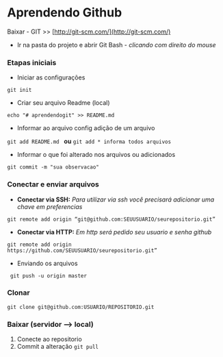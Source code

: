 # Aprendendo Github
 Baixar -  GIT >> [http://git-scm.com/](http://git-scm.com/)
- Ir na pasta do projeto e abrir Git Bash - _clicando com direito do mouse_

### Etapas iniciais 

- Iniciar as configurações 

` git init `
- Criar seu arquivo Readme (local)

` echo "# aprendendogit" >> README.md `
- Informar ao arquivo config adição de um arquivo

` git add README.md  `
**ou**
` git add * informa todos arquivos `
- Informar o que foi alterado nos arquivos ou adicionados

` git commit -m "sua observacao" `

### Conectar e enviar arquivos
- **Conectar via SSH:** _Para utilizar via ssh você precisará adicionar uma chave em preferencias_

` git remote add origin “git@github.com:SEUUSUARIO/seurepositorio.git” `


- **Conectar via HTTP:**   _Em http será pedido seu usuario e senha github_

` git remote add origin https://github.com/SEUUSUARIO/seurepositorio.git” `
- Enviando os arquivos

`  git push -u origin master `

### Clonar 

` git clone git@github.com:USUARIO/REPOSITORIO.git `

### Baixar (servidor --> local)
1. Conecte ao repositorio
2. Commit a alteração
` git pull `







